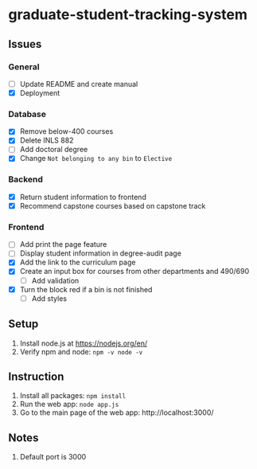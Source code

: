 # graduate-student-tracking-system
## Issues
### General
- [ ] Update README and create manual
- [x] Deployment
### Database
- [x] Remove below-400 courses
- [x] Delete INLS 882
- [ ] Add doctoral degree
- [x] Change `Not belonging to any bin` to `Elective`
### Backend
- [x] Return student information to frontend
- [x] Recommend capstone courses based on capstone track
### Frontend
- [ ] Add print the page feature
- [ ] Display student information in degree-audit page
- [x] Add the link to the curriculum page
- [x] Create an input box for courses from other departments and 490/690
  - [ ] Add validation
- [x] Turn the block red if a bin is not finished
  - [ ] Add styles
## Setup
1. Install node.js at https://nodejs.org/en/
2. Verify npm and node: `npm -v node -v`
## Instruction
1. Install all packages: `npm install` 
2. Run the web app: `node app.js`
3. Go to the main page of the web app: http://localhost:3000/
## Notes
1. Default port is 3000
